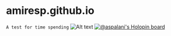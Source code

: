 # amiresp.github.io
`A test for time spending`
![Alt text](https://www.google.com/images/branding/googlelogo/2x/googlelogo_light_color_272x92dp.png)
[![@aspalani's Holopin board](https://holopin.io/api/user/board?user=aspalani)](https://holopin.io/@aspalani)
